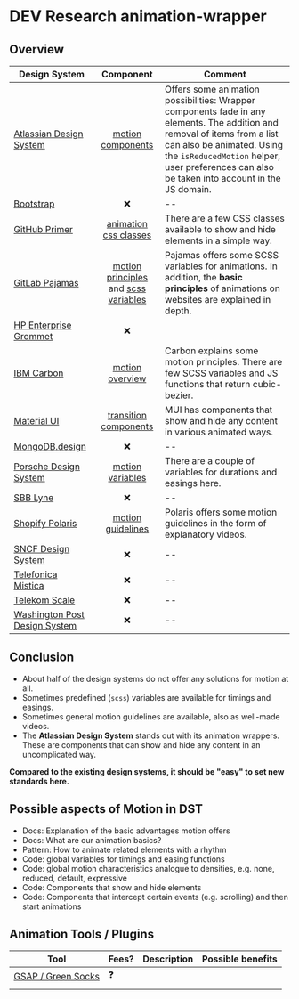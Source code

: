 # DEV Research animation-wrapper

## Overview

| Design System |                                                                           Component                                                                           | Comment                                                                                                                                                                                                                                                |
| ------------- |:-------------------------------------------------------------------------------------------------------------------------------------------------------------:|--------------------------------------------------------------------------------------------------------------------------------------------------------------------------------------------------------------------------------------------------------|
| [Atlassian Design System](https://bitbucket.org/atlassian/atlaskit/src/master/) |                                             [motion components](https://atlassian.design/components/motion/about)                                             | Offers some animation possibilities: Wrapper components fade in any elements. The addition and removal of items from a list can also be animated. Using the `isReducedMotion` helper, user preferences can also be taken into account in the JS domain. |
| [Bootstrap](https://github.com/twbs/bootstrap) |                                                                               ❌                                                                               | --                                                                                                                                                                                                                                                     |
| [GitHub Primer](https://github.com/primer/css) |                                      [animation css classes](https://primer.style/foundations/css-utilities/animations)                                       | There are a few CSS classes available to show and hide elements in a simple way.                                                                                                                                                                       |
| [GitLab Pajamas](https://gitlab.com/gitlab-org/gitlab-services/design.gitlab.com) | [motion principles](https://design.gitlab.com/brand-design/motion) and [scss variables](https://design.gitlab.com/product-foundations/animation-fundamentals) | Pajamas offers some SCSS variables for animations. In addition, the **basic principles** of animations on websites are explained in depth.                                                                                                             |
| [HP Enterprise Grommet](https://github.com/grommet/grommet) |                                                                               ❌                                                                               |                                                                                                                                                                                                                                                        |
| [IBM Carbon](https://github.com/carbon-design-system/carbon) |                                          [motion overview](https://carbondesignsystem.com/elements/motion/overview/)                                          | Carbon explains some motion principles. There are few SCSS variables and JS functions that return cubic-bezier.                                                                                                                                        |
| [Material UI](https://github.com/mui/material-ui) |                                               [transition components](https://mui.com/material-ui/transitions/)                                               | MUI has components that show and hide any content in various animated ways.                                                                                                                                                                            |
| [MongoDB.design](https://github.com/mongodb/design) |                                                                               ❌                                                                               | --                                                                                                                                                                                                                                                     |
| [Porsche Design System](https://github.com/porsche-design-system/porsche-design-system) |                                            [motion variables](https://designsystem.porsche.com/v3/styles/motion/)                                             | There are a couple of variables for durations and easings here.                                                                                                                                                                                        |
| [SBB Lyne](https://github.com/lyne-design-system/lyne-components) |                                                                               ❌                                                                               | --                                                                                                                                                                                                                                                     |
| [Shopify Polaris](https://github.com/Shopify/polaris) |                                                [motion guidelines](https://polaris.shopify.com/design/motion)                                                 | Polaris offers some motion guidelines in the form of explanatory videos.                                                                                                                                                                               |
| [SNCF Design System](https://gitlab.com/SNCF/wcs) |                                                                               ❌                                                                               | --                                                                                                                                                                                                                                                     |
| [Telefonica Mistica](https://github.com/Telefonica/mistica-web) |                                                                               ❌                                                                               | --                                                                                                                                                                                                                                                     |
| [Telekom Scale](https://github.com/telekom/scale) |                                        ❌                                        | --                                                                                                                                                                                                                                                     |
| [Washington Post Design System](https://build.washingtonpost.com/) |                                        ❌                                         | --                                                                                                                                                                                                                                                     |
## Conclusion

- About half of the design systems do not offer any solutions for motion at all.
- Sometimes predefined (`scss`) variables are available for timings and easings.
- Sometimes general motion guidelines are available, also as well-made videos.
- The **Atlassian Design System** stands out with its animation wrappers. These are components that can show and hide any content in an uncomplicated way.

**Compared to the existing design systems, it should be "easy" to set new standards here.**



## Possible aspects of Motion in DST

- Docs: Explanation of the basic advantages motion offers
- Docs: What are our animation basics?
- Pattern: How to animate related elements with a rhythm
- Code: global variables for timings and easing functions
- Code: global motion characteristics analogue to densities, e.g. none, reduced, default, expressive
- Code: Components that show and hide elements
- Code: Components that intercept certain events (e.g. scrolling) and then start animations


## Animation Tools / Plugins

| Tool                                    | Fees? | Description | Possible benefits |
|-----------------------------------------|-------|-------------|-------------------|
| [GSAP / Green Socks](https://gsap.com/) |   ❓    |             |             |
|                                         |       |             |             |

